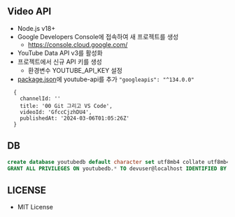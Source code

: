 ## Video API

- Node.js v18+
- Google Developers Console에 접속하여 새 프로젝트를 생성
  - https://console.cloud.google.com/
- YouTube Data API v3를 활성화
- 프로젝트에서 신규 API 키를 생성
  - 환경변수 YOUTUBE_API_KEY 설정
- [package.json](https://github.com/kenu/youtb/blob/main/package.json)에 youtube-api를 추가 `"googleapis": "^134.0.0"`

```
  {
    channelId: ''
    title: '00 Git 그리고 VS Code',
    videoId: 'GfccCjzhDU4',
    publishedAt: '2024-03-06T01:05:26Z'
  }
```

## DB

```sql
create database youtubedb default character set utf8mb4 collate utf8mb4_unicode_ci;
GRANT ALL PRIVILEGES ON youtubedb.* TO devuser@localhost IDENTIFIED BY 'devpass';
```

## LICENSE

- MIT License
